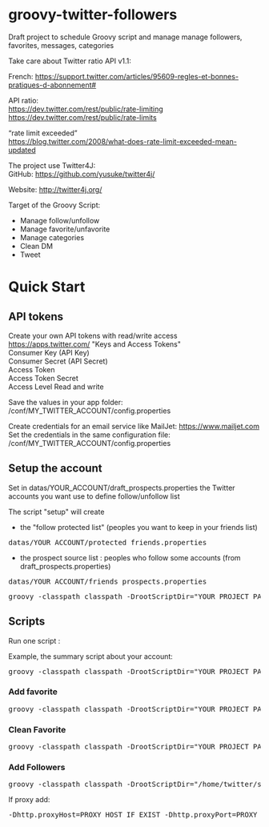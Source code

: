 groovy-twitter-followers
==============
Draft project to schedule Groovy script and manage manage followers, favorites, messages, categories

Take care about Twitter ratio API v1.1:

French: https://support.twitter.com/articles/95609-regles-et-bonnes-pratiques-d-abonnement#

API ratio: <br/>
https://dev.twitter.com/rest/public/rate-limiting
https://dev.twitter.com/rest/public/rate-limits

“rate limit exceeded” <br/>
https://blog.twitter.com/2008/what-does-rate-limit-exceeded-mean-updated

The project use Twitter4J:<br/>
GitHub: https://github.com/yusuke/twitter4j/

Website: http://twitter4j.org/


Target of the Groovy Script:
- Manage follow/unfollow
- Manage favorite/unfavorite
- Manage categories
- Clean DM
- Tweet

# Quick Start

## API tokens
Create your own API tokens with read/write access<br/>
https://apps.twitter.com/ "Keys and Access Tokens"<br/>
Consumer Key (API Key)<br/>
Consumer Secret (API Secret)<br/>
Access Token<br/>
Access Token Secret<br/>
Access Level Read and write<br/>

Save the values in your app folder: /conf/MY_TWITTER_ACCOUNT/config.properties

Create credentials for an email service like MailJet: https://www.mailjet.com<br/>
Set the credentials in the same configuration file: /conf/MY_TWITTER_ACCOUNT/config.properties

## Setup the account

Set in datas/YOUR_ACCOUNT/draft_prospects.properties the Twitter accounts you want use to define follow/unfollow list<br/>

The script "setup" will create 
- the "follow protected list" (peoples you want to keep in your friends list)
<pre>datas/YOUR_ACCOUNT/protected_friends.properties</pre>
- the prospect source list : peoples who follow some accounts (from draft_prospects.properties)
<pre>datas/YOUR_ACCOUNT/friends_prospects.properties</pre>

<pre>groovy -classpath classpath -DrootScriptDir="YOUR_PROJECT_PATH" -Dcontext=MY_TWITTER_ACCOUNT twitter4j-setup.groovy</pre>

## Scripts
Run one script : 

Example, the summary script about your account: 

<pre>groovy -classpath classpath -DrootScriptDir="YOUR_PROJECT_PATH" -Dcontext=MY_TWITTER_ACCOUNT twitter4j-summary-profile-management.groovy</pre>

### Add favorite<br/>
<pre>groovy -classpath classpath -DrootScriptDir="YOUR_PROJECT_PATH" -Dcontext=MY_TWITTER_ACCOUNT -Dmode=add.favorite twitter4j-favorite-tweet-management.groovy</pre>

### Clean Favorite<br/>
<pre>groovy -classpath classpath -DrootScriptDir="YOUR_PROJECT_PATH" -Dcontext=MY_TWITTER_ACCOUNT -Dmode=clean.favorite twitter4j-favorite-tweet-management.groovy</pre>

### Add Followers<br/>
<pre>groovy -classpath classpath -DrootScriptDir="/home/twitter/script/workspace/test/" -Dcontext=denizzzz twitter4j-followers-management.groovy</pre>

If proxy add:<br/>
<pre>-Dhttp.proxyHost=PROXY_HOST_IF_EXIST -Dhttp.proxyPort=PROXY_PORTS_IF_EXIST -Dhttp.proxyHost=PROXY_SECURE_HOST_IF_EXIST -Dhttp.proxyPort=PROXY_SECURE_PORTS_IF_EXIST</pre>




